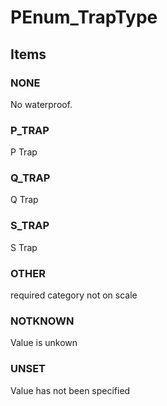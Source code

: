 # PEnum_TrapType


<!-- end of short definition -->
## Items

### NONE
No waterproof.

### P_TRAP
P Trap

### Q_TRAP
Q Trap

### S_TRAP
S Trap

### OTHER
required category not on scale

### NOTKNOWN
Value is unkown

### UNSET
Value has not been specified
